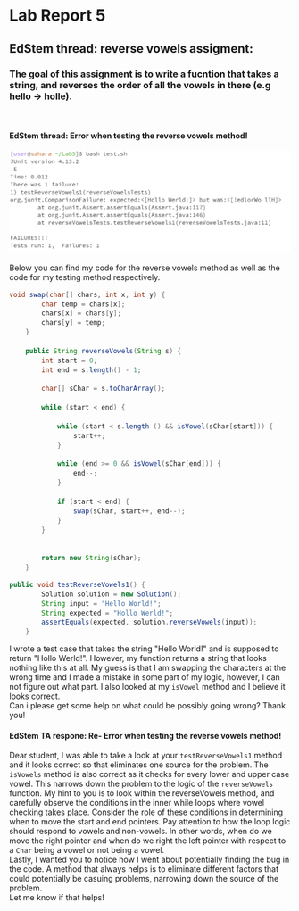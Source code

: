 # Lab Report 5
## EdStem thread: reverse vowels assigment:
### The goal of this assignment is to write a fucntion that takes a string, and reverses the order of all the vowels in there (e.g hello -> holle).

<br>

#### EdStem thread: Error when testing the reverse vowels method!
![Image](bash.png)
<br>
<br>
Below you can find my code for the reverse vowels method as well as the code for my testing method respectively.
<br>
```java
void swap(char[] chars, int x, int y) {
        char temp = chars[x];
        chars[x] = chars[y];
        chars[y] = temp;
    }
    
    public String reverseVowels(String s) {
        int start = 0;
        int end = s.length() - 1;

        char[] sChar = s.toCharArray();
        
        while (start < end) {
            
            while (start < s.length () && isVowel(sChar[start])) {
                start++;
            }

            while (end >= 0 && isVowel(sChar[end])) {
                end--;
            }

            if (start < end) {
                swap(sChar, start++, end--);
            }
        }
        

        return new String(sChar);
    }
```

```java
public void testReverseVowels1() {
        Solution solution = new Solution();
        String input = "Hello World!";
        String expected = "Hollo Werld!";
        assertEquals(expected, solution.reverseVowels(input));
    }
```
I wrote a test case that takes the string "Hello World!" and is supposed to return "Hollo Werld!". However, my function returns a string that looks nothing like this at all. My guess is that I am swapping the characters at the wrong time and I made a mistake in some part of my logic, however, I can not figure out what part. I also looked at my `isVowel` method and I believe it looks correct. <br>
Can i please get some help on what could be possibly going wrong? 
Thank you!

#### EdStem TA respone: Re- Error when testing the reverse vowels method!
Dear student, I was able to take a look at your `testReverseVowels1` method and it looks correct so that eliminates one source for the problem. The `isVowels` method is also correct as it checks for every lower and upper case vowel. This narrows down the problem to the logic of the `reverseVowels` function. My hint to you is to look within the reverseVowels method, and carefully observe the conditions in the inner while loops where vowel checking takes place. Consider the role of these conditions in determining when to move the start and end pointers. Pay attention to how the loop logic should respond to vowels and non-vowels. In other words, when do we move the right pointer and when do we right the left pointer with respect to a `Char` being a vowel or not being a vowel. <br>
Lastly, I wanted you to notice how I went about potentially finding the bug in the code. A method that always helps is to eliminate different factors that could potentially be casuing problems, narrowing down the source of the problem. <br>
Let me know if that helps!
